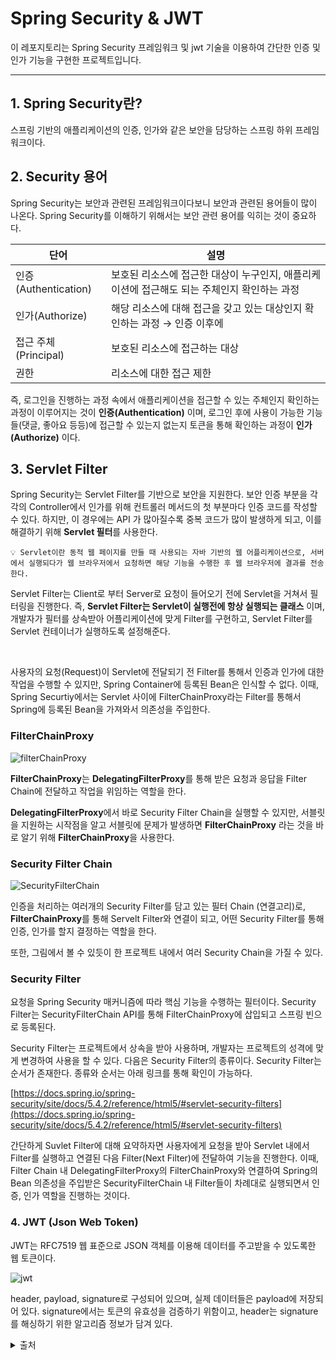 # Spring Security & JWT
이 레포지토리는 Spring Security 프레임워크 및 jwt 기술을 이용하여 간단한 인증 및 인가 기능을 구현한 프로젝트입니다.
<hr>

## 1. Spring Security란?
스프링 기반의 애플리케이션의 인증, 인가와 같은 보안을 담당하는 스프링 하위 프레임워크이다. 

## 2. Security 용어
Spring Security는 보안과 관련된 프레임워크이다보니 보안과 관련된 용어들이 많이 나온다. Spring Security를 이해하기 위해서는 보안 관련 용어를 익히는 것이 중요하다.

| 단어                 | 설명                                                  |
|--------------------|-----------------------------------------------------|
| 인증(Authentication) | 보호된 리소스에 접근한 대상이 누구인지, 애플리케이션에 접근해도 되는 주체인지 확인하는 과정 |
| 인가(Authorize)      | 해당 리소스에 대해 접근을 갖고 있는 대상인지 확인하는 과정 → 인증 이후에          |
| 접근 주체(Principal)   | 보호된 리소스에 접근하는 대상                                    |
| 권한                 | 리소스에 대한 접근 제한                                       |

즉, 로그인을 진행하는 과정 속에서 애플리케이션을 접근할 수 있는 주체인지 확인하는 과정이 이루어지는 것이 **인증(Authentication)** 이며, 로그인 후에 사용이 가능한 기능들(댓글, 좋아요 등등)에 접근할 수 있는지 없는지 토큰을 통해 확인하는 과정이 **인가(Authorize)** 이다. 

## 3. Servlet Filter
Spring Security는 Servlet Filter를 기반으로 보안을 지원한다.
보안 인증 부분을 각각의 Controller에서 인가를 위해 컨트롤러 메서드의 첫 부분마다 인증 코드를 작성할 수 있다. 하지만, 이 경우에는 API 가 많아질수록 중복 코드가 많이 발생하게 되고, 이를 해결하기 위해 **Servlet 필터**를 사용한다.

```text
💡 Servlet이란 동적 웹 페이지를 만들 때 사용되는 자바 기반의 웹 어플리케이션으로, 서버에서 실행되다가 웹 브라우저에서 요청하면 해당 기능을 수행한 후 웹 브라우저에 결과를 전송한다.

```
Servlet Filter는 Client로 부터 Server로 요청이 들어오기 전에 Servlet을 거쳐서 필터링을 진행한다. 즉, **Servlet Filter는 Servlet이 실행전에 항상 실행되는 클래스** 이며, 개발자가 필터를 상속받아 어플리케이션에 맞게 Filter를 구현하고, Servlet Filter를 Servlet 컨테이너가 실행하도록 설정해준다.

<br>

사용자의 요청(Request)이 Servlet에 전달되기 전 Filter를 통해서 인증과 인가에 대한 작업을 수행할 수 있지만, Spring Container에 등록된 Bean은 인식할 수 없다. 이때, Spring Securtiy에서는 Servlet 사이에 FilterChainProxy라는 Filter를 통해서 Spring에 등록된 Bean을 가져와서 의존성을 주입한다.

### **FilterChainProxy**
![filterChainProxy](https://user-images.githubusercontent.com/90203250/222059658-dd9e23c1-567e-43f4-a3fa-e15aa22db258.png)

**FilterChainProxy**는 **DelegatingFilterProxy**를 통해 받은 요청과 응답을 Filter Chain에 전달하고 작업을 위임하는 역할을 한다.

**DelegatingFilterProxy**에서 바로 Security Filter Chain을 실행할 수 있지만, 서블릿을 지원하는 시작점을 알고 서블릿에 문제가 발생하면 **FilterChainProxy** 라는 것을 바로 알기 위해 **FilterChainProxy**을 사용한다. 

### Security Filter Chain
![SecurityFilterChain](https://user-images.githubusercontent.com/90203250/222059752-59aac4e8-6de9-4907-9ac2-bf36f81d0ad9.png)

인증을 처리하는 여러개의 Security Filter를 담고 있는 필터 Chain (연결고리)로, **FilterChainProxy**를 통해 Servelt Filter와 연결이 되고, 어떤 Security Filter를 통해 인증, 인가를 할지 결정하는 역할을 한다.

또한, 그림에서 볼 수 있듯이 한 프로젝트 내에서 여러 Security Chain을 가질 수 있다.

### Security Filter

요청을 Spring Security 매커니즘에 따라 핵심 기능을 수행하는 필터이다. Security Filter는 SecurityFilterChain API를 통해 FilterChainProxy에 삽입되고 스프링 빈으로 등록된다.

Security Filter는 프로젝트에서 상속을 받아 사용하며, 개발자는 프로젝트의 성격에 맞게 변경하여 사용을 할 수 있다. 다음은 Security Filter의 종류이다. Security Filter는 순서가 존재한다. 종류와 순서는 아래 링크를 통해 확인이 가능하다.

[https://docs.spring.io/spring-security/site/docs/5.4.2/reference/html5/#servlet-security-filters](https://docs.spring.io/spring-security/site/docs/5.4.2/reference/html5/#servlet-security-filters)

간단하게 Suvlet Filter에 대해 요약하자면 사용자에게 요청을 받아 Servlet 내에서 Filter를 실행하고 연결된 다음 Filter(Next Filter)에 전달하여 기능을 진행한다. 이때, Filter Chain 내 DelegatingFilterProxy의 FilterChainProxy와 연결하여 Spring의 Bean 의존성을 주입받은 SecurityFilterChain 내 Filter들이 차례대로 실행되면서 인증, 인가 역할을 진행하는 것이다.

### 4. JWT (Json Web Token)

JWT는 RFC7519 웹 표준으로 JSON 객체를 이용해 데이터를 주고받을 수 있도록한 웹 토큰이다.

![jwt](https://user-images.githubusercontent.com/90203250/222059858-722e294b-7c1c-4b51-9e2f-9fcc3dfb2af9.png)

header, payload, signature로 구성되어 있으며, 실제 데이터들은 payload에 저장되어 있다. signature에서는 토큰의 유효성을 검증하기 위함이고, header는 signature를 해싱하기 위한 알고리즘 정보가 담겨 있다. 


 <details><summary>출처</summary>

https://limdevbasic.tistory.com/19

https://junseokdev.tistory.com/48

https://velog.io/@falling_star3/Tomcat-%EC%84%9C%EB%B8%94%EB%A6%BFServlet%EC%9D%B4%EB%9E%80

https://imbf.github.io/spring/2020/06/29/Spring-Security-with-JWT.html

https://velog.io/@jsj3282/Spring-Security-%EC%A0%95%EB%A6%AC1

https://velog.io/@suhongkim98/Spring-Security-JWT%EB%A1%9C-%EC%9D%B8%EC%A6%9D-%EC%9D%B8%EA%B0%80-%EA%B5%AC%ED%98%84%ED%95%98%EA%B8%B0
</details>